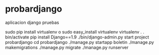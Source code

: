 # probardjango
aplicacion django pruebas


sudo pip install virtualenv o sudo easy_install virtualenv
virtualenv .
. bin/activate
pip install Django==1.9
./bin/django-admin.py start project probardjango
cd probardjango
./manage.py startapp boletin
./manage.py makemigrations
./manage.py migrate
./manage.py runserver
